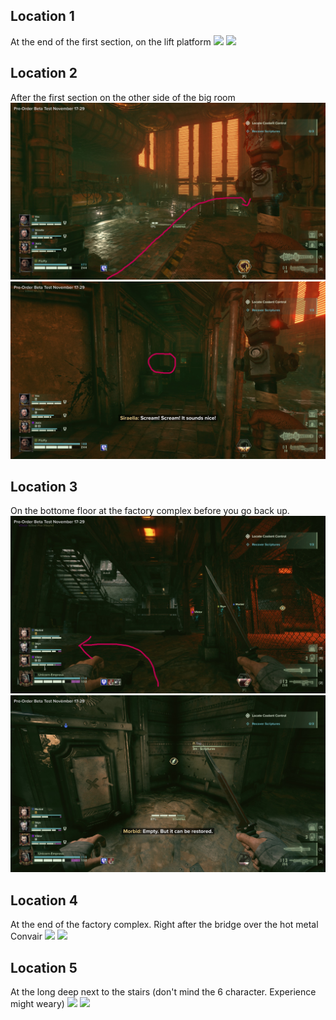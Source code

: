 ## Location 1
At the end of the first section, on the lift platform
![](images/20221124181506_1_edit.jpg)
![](images/20221124181440_1.jpg)
## Location 2
After the first section on the other side of the big room
![](images/20221128213936_1_edit.jpg)
![](images/20221128213955_1_edit.jpg)
## Location 3
On the bottome floor at the factory complex before you go back up.
![](images/20221128120016_1_edit.jpg)
![](images/20221128120003_1.jpg)
## Location 4
At the end of the factory complex. Right after the bridge over the hot metal Convair
![](images/20221124124826_1_edot.jpg)
![](images/20221124124804_1.jpg)
## Location 5
At the long deep next to the stairs (don't mind the 6 character. Experience might weary)
![](images/20221124125749_1.jpg)
![](images/20221124125802_1.jpg)